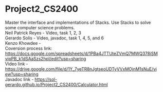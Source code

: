 # Project2_CS2400
Master the interface and implementations of Stacks. Use Stacks to solve some computer science problems. \
Neil Patrick Reyes - Video, task 1, 2, 3\
Gerardo Solis - Video, javadoc, task 1, 4, 5, and 6 \
Kenzo Khowdee - \
Coversion process link: https://docs.google.com/spreadsheets/d/1PBa4JTTUteZVmQ7MWQ378iSMvipPB_k1dSAaSzs2hpI/edit?usp=sharing \
Video link - https://drive.google.com/file/d/1Y_7yeTR8nJgtseoUDTyVVxMOjnM1sNuE/view?usp=sharing \
Javadoc link - https://sol-gerardo.github.io/Project2_CS2400/Calculator.html 
